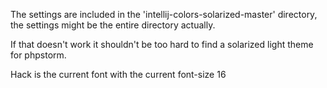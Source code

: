 The settings are included in the 'intellij-colors-solarized-master' directory, the settings might be the entire directory actually.

If that doesn't work it shouldn't be too hard to find a solarized light theme for phpstorm.

Hack is the current font with the current font-size 16
